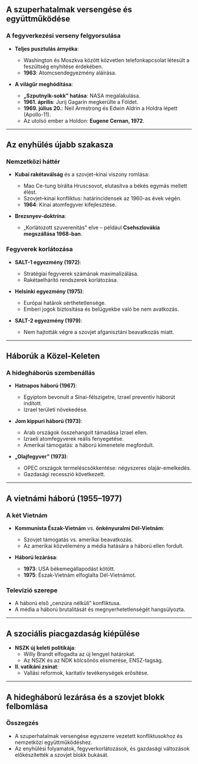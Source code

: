 ## A szuperhatalmak versengése és együttműködése

### A fegyverkezési verseny felgyorsulása
- **Teljes pusztulás árnyéka**:
  - Washington és Moszkva között közvetlen telefonkapcsolat létesült a feszültség enyhítése érdekében.
  - **1963**: Atomcsendegyezmény aláírása.

- **A világűr meghódítása**:
  - **„Szputnyik-sokk” hatása**: NASA megalakulása.
  - **1961. április**: Jurij Gagarin megkerülte a Földet.
  - **1969. július 20.**: Neil Armstrong és Edwin Aldrin a Holdra lépett (Apollo-11).
  - Az utolsó ember a Holdon: **Eugene Cernan, 1972**.

---

## Az enyhülés újabb szakasza

### Nemzetközi háttér
- **Kubai rakétaválság** és a szovjet–kínai viszony romlása:
  - Mao Ce-tung bírálta Hruscsovot, elutasítva a békés egymás mellett élést.
  - Szovjet–kínai konfliktus: határincidensek az 1960-as évek végén.
  - **1964**: Kínai atomfegyver kifejlesztése.

- **Brezsnyev-doktrína**:
  - „Korlátozott szuverenitás” elve – például **Csehszlovákia megszállása 1968-ban**.

### Fegyverek korlátozása
- **SALT-1 egyezmény (1972)**:
  - Stratégiai fegyverek számának maximalizálása.
  - Rakétaelhárító rendszerek korlátozása.
- **Helsinki egyezmény (1975)**:
  - Európai határok sérthetetlensége.
  - Emberi jogok biztosítása és belügyekbe való be nem avatkozás.

- **SALT-2 egyezmény (1979)**:
  - Nem hajtották végre a szovjet afganisztáni beavatkozás miatt.

---

## Háborúk a Közel-Keleten

### A hidegháborús szembenállás
- **Hatnapos háború (1967)**:
  - Egyiptom bevonult a Sínai-félszigetre, Izrael preventív háborút indított.
  - Izrael területi növekedése.

- **Jom kippuri háború (1973)**:
  - Arab országok összehangolt támadása Izrael ellen.
  - Izraeli atomfegyverek reális fenyegetése.
  - Amerikai támogatás: a háború kimenetele megfordult.

- **„Olajfegyver” (1973)**:
  - OPEC országok termeléscsökkentése: négyszeres olajár-emelkedés.
  - Gazdasági recesszió következett.

---

## A vietnámi háború (1955–1977)

### A két Vietnám
- **Kommunista Észak-Vietnám** vs. **önkényuralmi Dél-Vietnám**:
  - Szovjet támogatás vs. amerikai beavatkozás.
  - Az amerikai közvélemény a média hatására a háború ellen fordult.

- **Háború lezárása**:
  - **1973**: USA békemegállapodást kötött.
  - **1975**: Észak-Vietnám elfoglalta Dél-Vietnámot.

### Televízió szerepe
- A háború első „cenzúra nélküli” konfliktusa.
- A média a háború brutalitását és megnyerhetetlenségét hangsúlyozta.

---

## A szociális piacgazdaság kiépülése
- **NSZK új keleti politikája**:
  - Willy Brandt elfogadta az új lengyel határokat.
  - Az NSZK és az NDK kölcsönös elismerése, ENSZ-tagság.
- **II. vatikáni zsinat**:
  - Vallási reformok, karitatív tevékenységek erősítése.

---

## A hidegháború lezárása és a szovjet blokk felbomlása

### Összegzés
- A szuperhatalmak versengése egyszerre vezetett konfliktusokhoz és nemzetközi együttműködéshez.
- Az enyhülési folyamatok, fegyverkorlátozások, és gazdasági változások előkészítették a szovjet blokk bukását.
